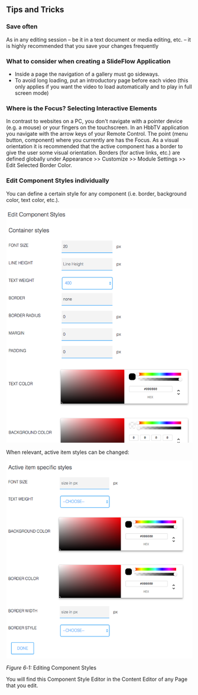 ## Tips and Tricks
 
### Save often

As in any editing session – be it in a text document or media editing, etc. – it is highly recommended that you save your changes frequently

### What to consider when creating a SlideFlow Application

- Inside a page the navigation of a gallery must go sideways.
- To avoid long loading, put an introductory page before each video (this only applies if you want the video to load automatically and to play in full screen mode)

### Where is the Focus? Selecting Interactive Elements

In contrast to websites on a PC, you don't navigate with a pointer device (e.g. a mouse) or your fingers on the touchscreen. In an HbbTV application you navigate with the arrow keys of your Remote Control. The point (menu button, component) where you currently are has the Focus. As a visual orientation it is recommended that the active component has a border to give the user some visual orientation. Borders (for active links, etc.) are defined globally under Appearance &gt;&gt; Customize &gt;&gt; Module Settings &gt;&gt; Edit Selected Border Color.

### Edit Component Styles individually

You can define a certain style for any component 
(i.e. border, background color, text color, etc.).  

![Component Styles](images/component_styles.png)

When relevant, active item styles can be changed:

![Component Styles 2](images/component_styles2.png)

*Figure 6‑1:* Editing Component Styles

You will find this Component Style Editor in the Content Editor of any Page that you edit.